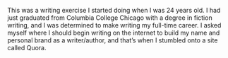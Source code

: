 This was a writing exercise I started doing when I was 24 years old. I had just graduated from Columbia College Chicago with a degree in fiction writing, and I was determined to make writing my full-time career. I asked myself where I should begin writing on the internet to build my name and personal brand as a writer/author, and that’s when I stumbled onto a site called Quora.
